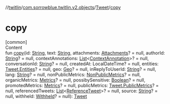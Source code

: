 //[twitlin](../../index.md)/[com.sorrowblue.twitlin.v2.objects](../index.md)/[Tweet](index.md)/[copy](copy.md)



# copy  
[common]  
Content  
fun [copy](copy.md)(id: [String](https://kotlinlang.org/api/latest/jvm/stdlib/kotlin/-string/index.html), text: [String](https://kotlinlang.org/api/latest/jvm/stdlib/kotlin/-string/index.html), attachments: [Attachments](../-attachments/index.md)? = null, authorId: [String](https://kotlinlang.org/api/latest/jvm/stdlib/kotlin/-string/index.html)? = null, contextAnnotations: [List](https://kotlinlang.org/api/latest/jvm/stdlib/kotlin.collections/-list/index.html)<[ContextAnnotation](../-context-annotation/index.md)>? = null, conversationId: [String](https://kotlinlang.org/api/latest/jvm/stdlib/kotlin/-string/index.html)? = null, createdAt: LocalDateTime? = null, entities: [Tweet.Entities](-entities/index.md)? = null, geo: [Geo](../-geo/index.md)? = null, inReplyToUserId: [String](https://kotlinlang.org/api/latest/jvm/stdlib/kotlin/-string/index.html)? = null, lang: [String](https://kotlinlang.org/api/latest/jvm/stdlib/kotlin/-string/index.html)? = null, nonPublicMetrics: [NonPublicMetrics](../-non-public-metrics/index.md)? = null, organicMetrics: [Metrics](../-metrics/index.md)? = null, possibySensitive: [Boolean](https://kotlinlang.org/api/latest/jvm/stdlib/kotlin/-boolean/index.html)? = null, promotedMetrics: [Metrics](../-metrics/index.md)? = null, publicMetrics: [Tweet.PublicMetrics](-public-metrics/index.md)? = null, referencedTweets: [List](https://kotlinlang.org/api/latest/jvm/stdlib/kotlin.collections/-list/index.html)<[ReferenceTweet](../-reference-tweet/index.md)>? = null, source: [String](https://kotlinlang.org/api/latest/jvm/stdlib/kotlin/-string/index.html)? = null, withheld: [Withheld](../-withheld/index.md)? = null): [Tweet](index.md)  




